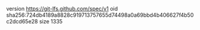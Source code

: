 version https://git-lfs.github.com/spec/v1
oid sha256:724db4189a8828c919713757655d74498a0a69bbd4b406627f4b50c2dcd65e28
size 1335
